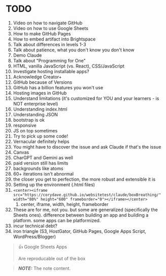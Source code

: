 # TODO

1. Video on how to navigate GitHub
2. Video on how to use Google Sheets
3. How to make GitHub Pages
  1. How to embed artifact into Brightspace
4. Talk about differences in levels 1-3
5. Talk about patience, what you don't know you don't know
6. Demo Claude
7. Talk about "Programming for One"
8. HTML, vanilla JavaScript (vs. React), CSS/JavaScript
9. Investigate hosting installable apps?
10. Acknowledge Creator+
11. GitHub because of Versions
12. GitHub has a billion features you won't use
13. Hosting images in GitHub
14. Understand limitations (it's customized for YOU and your learners - is NOT enterprise level)
15. Understanding index.html
16. Understanding JSON
17. bootstrap is ok
18. responsive
19. JS on top sometimes
20. Try to pick up some code!
21. Vernacular definitely helps
22. You might have to discover the issue and ask Claude if that's the issue
23. Canvas
24. CharGPT and Gemini as well
25. paid version still has limits
26. backgrounds like atoms
27. 60+ iterations isn't abnormal
28. the closer you get to perfection, the more robust and extensible it is
29. Setting up the environment (.html files)
30. `<center><iframe src="https://corydave.github.io/websitetest/claude/boxBreathing/" width="80%" height="600" frameborder="0"></iframe></center>`
    1. center, iframe, width, height, frameborder
31. These are for me, not you. but some are generalized (specifically the Sheets ones). difference between building an app and building a platform. some apps can be platformized. 
32. incur technical debt?
33. iron triangle (S3, HostGator, GitHub Pages, Google Apps Script, WordPress/Blogger)



> 👍 Google Sheets Apps
>
> Are reproducable out of the box

> **_NOTE:_**  The note content.

